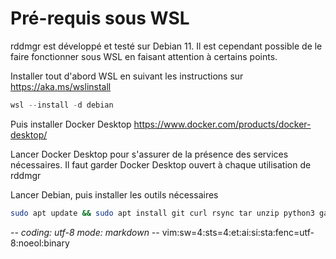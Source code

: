 # Pré-requis sous WSL

rddmgr est développé et testé sur Debian 11. Il est cependant possible de le
faire fonctionner sous WSL en faisant attention à certains points.

Installer tout d'abord WSL en suivant les instructions sur <https://aka.ms/wslinstall>
~~~powershell
wsl --install -d debian
~~~

Puis installer Docker Desktop <https://www.docker.com/products/docker-desktop/>

Lancer Docker Desktop pour s'assurer de la présence des services nécessaires. Il
faut garder Docker Desktop ouvert à chaque utilisation de rddmgr

Lancer Debian, puis installer les outils nécessaires
~~~sh
sudo apt update && sudo apt install git curl rsync tar unzip python3 gawk
~~~

-*- coding: utf-8 mode: markdown -*- vim:sw=4:sts=4:et:ai:si:sta:fenc=utf-8:noeol:binary